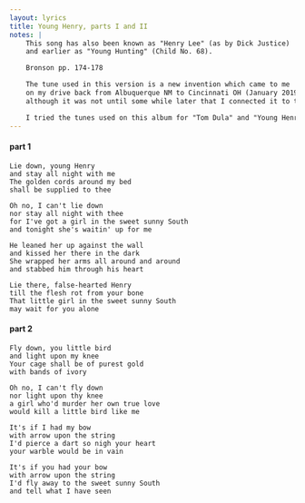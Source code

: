 ```yaml
---
layout: lyrics
title: Young Henry, parts I and II
notes: |
    This song has also been known as "Henry Lee" (as by Dick Justice)
    and earlier as "Young Hunting" (Child No. 68).

    Bronson pp. 174-178

    The tune used in this version is a new invention which came to me
    on my drive back from Albuquerque NM to Cincinnati OH (January 2019, I think)
    although it was not until some while later that I connected it to the text.

    I tried the tunes used on this album for "Tom Dula" and "Young Henry" swapped.
---
```


#### part 1

    Lie down, young Henry  
    and stay all night with me  
    The golden cords around my bed  
    shall be supplied to thee  

    Oh no, I can't lie down  
    nor stay all night with thee  
    for I've got a girl in the sweet sunny South  
    and tonight she's waitin' up for me  

    He leaned her up against the wall  
    and kissed her there in the dark  
    She wrapped her arms all around and around  
    and stabbed him through his heart  

    Lie there, false-hearted Henry  
    till the flesh rot from your bone  
    That little girl in the sweet sunny South  
    may wait for you alone  

#### part 2

    Fly down, you little bird  
    and light upon my knee  
    Your cage shall be of purest gold  
    with bands of ivory  

    Oh no, I can't fly down  
    nor light upon thy knee  
    a girl who'd murder her own true love  
    would kill a little bird like me  

    It's if I had my bow  
    with arrow upon the string  
    I'd pierce a dart so nigh your heart  
    your warble would be in vain  

    It's if you had your bow  
    with arrow upon the string  
    I'd fly away to the sweet sunny South  
    and tell what I have seen  

